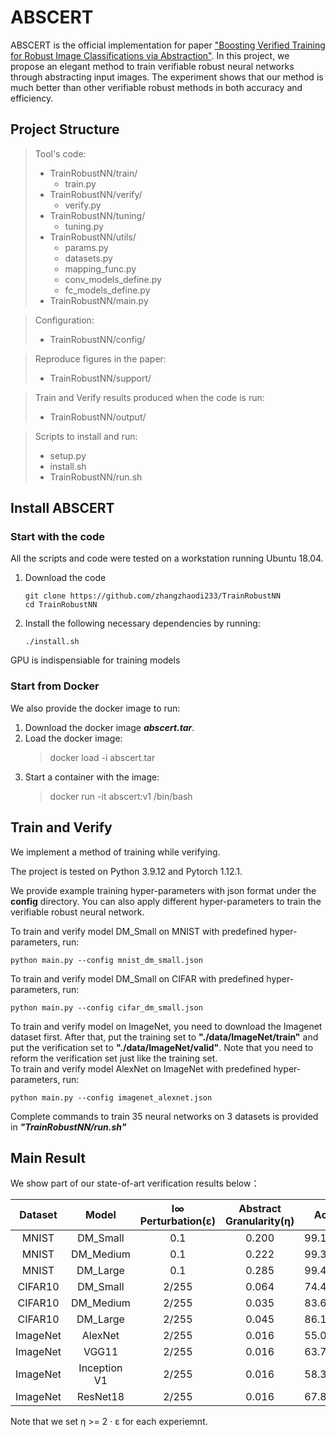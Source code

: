 # ABSCERT

ABSCERT is the official implementation for paper ["Boosting Verified Training for Robust Image Classifications via Abstraction"](). In this project, we propose an elegant method to train verifiable robust neural networks through abstracting input images. The experiment shows that our method is much better than other verifiable robust methods in both accuracy and efficiency.


## Project Structure
> Tool's code: 
> - TrainRobustNN/train/
> 	- train.py
> - TrainRobustNN/verify/
> 	- verify.py
> - TrainRobustNN/tuning/
> 	- tuning.py
> - TrainRobustNN/utils/
> 	- params.py
> 	- datasets.py
> 	- mapping_func.py
> 	- conv_models_define.py
> 	- fc_models_define.py
> - TrainRobustNN/main.py

> Configuration: 
> - TrainRobustNN/config/

> Reproduce figures in the paper:
> - TrainRobustNN/support/

> Train and Verify results produced when the code is run: 
> - TrainRobustNN/output/

> Scripts to install and run:
> - setup.py
> - install.sh
> - TrainRobustNN/run.sh


## Install ABSCERT

### Start with the code

All the scripts and code were tested on a workstation running Ubuntu 18.04.

1. Download the code  
	```
	git clone https://github.com/zhangzhaodi233/TrainRobustNN
	cd TrainRobustNN
	```
2. Install the following necessary dependencies by running:  

	```
	./install.sh
	```

GPU is indispensiable for training models

### Start from Docker

We also provide the docker image to run:
1. Download the docker image ***abscert.tar***. 
2. Load the docker image:
	> docker load -i abscert.tar
3. Start a container with the image:
	> docker run -it abscert:v1 /bin/bash


## Train and Verify

We implement a method of training while verifying. 

The project is tested on Python 3.9.12 and Pytorch 1.12.1.

We provide example training hyper-parameters with json format under the **config** directory. You can also apply different hyper-parameters to train the verifiable robust neural network.

To train and verify model DM_Small on MNIST with predefined hyper-parameters, run:

	python main.py --config mnist_dm_small.json

To train and verify model DM_Small on CIFAR with predefined hyper-parameters, run:

	python main.py --config cifar_dm_small.json

To train and verify model on ImageNet, you need to download the Imagenet dataset first. After that, put the training set to **"./data/ImageNet/train"** and put the verification set to **"./data/ImageNet/valid"**. Note that you need to reform the verification set just like the training set.   
To train and verify model AlexNet on ImageNet with predefined hyper-parameters, run:

	python main.py --config imagenet_alexnet.json

Complete commands to train 35 neural networks on 3 datasets is provided in ***"TrainRobustNN/run.sh"***

## Main Result

We show part of our state-of-art verification results below：

| Dataset      | Model     | l∞ Perturbation(ε) | Abstract Granularity(η) | Acc    | Time(s)   |
| :----------: | :-------: | :----------------: | :------------------: | :----: | :----: |
| MNIST        | DM_Small  | 0.1                | 0.200                  |  99.10%   |  2.18  |
| MNIST        | DM_Medium | 0.1                | 0.222                  |  99.36%   |  2.32   |
| MNIST        | DM_Large  | 0.1                | 0.285                  |  99.43%   |  4.28   |
| CIFAR10      | DM_Small  | 2/255              | 0.064                  |  74.48%   |  3.31   |
| CIFAR10      | DM_Medium | 2/255              | 0.035                  |  83.60%   |  3.58   |
| CIFAR10      | DM_Large  | 2/255              | 0.045                  |  86.19%   |  5.29   |
| ImageNet     | AlexNet   | 2/255              | 0.016                  |  55.04%   |  508.2   |
| ImageNet     | VGG11     | 2/255              | 0.016                  |  63.71%   |  2530.3   |
| ImageNet     | Inception V1  | 2/255              | 0.016                  |  58.33%   |  2183.7   |
| ImageNet     | ResNet18  | 2/255              | 0.016                  |  67.85%   |  212.6   |

Note that we set η >= 2 · ε for each experiemnt. 